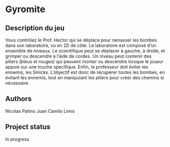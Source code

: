 # Gyromite



## Description du jeu

Vous contrôlez le Prof. Hector qui se déplace pour ramasser les bombes
dans son laboratoire, vu en 2D de côté. Le laboratoire est composé d’un
ensemble de niveaux. Le scientifique peut se déplacer à gauche, à droite,
et grimper ou descendre à l’aide de cordes. Un niveau peut contenir des
piliers (bleus et rouges) qui peuvent monter ou descendre lorsque le
joueur appuie sur une touche spécifique. Enfin, le professeur doit éviter
les ennemis, les Smicks. L’objectif est donc de récupérer toutes les
bombes, en évitant les ennemis, tout en manipulant les piliers pour créer
des chemins si nécessaire.


## Authors 
Nicolas Patino
Juan Camilo Lenis

## Project status
In progress
